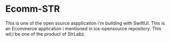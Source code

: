 # Ecomm-STR

This is one of the open source aspplication i'm building with SwiftUI. This is an Ecommerce application i mentioned in ios-opensource repository. This wil;l be one of the product of StrLabz.
